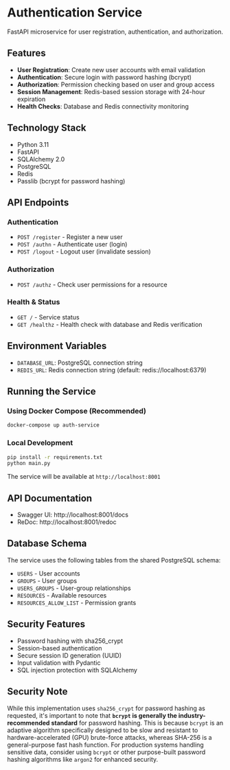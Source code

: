 # Authentication Service

FastAPI microservice for user registration, authentication, and authorization.

## Features

- **User Registration**: Create new user accounts with email validation
- **Authentication**: Secure login with password hashing (bcrypt)
- **Authorization**: Permission checking based on user and group access
- **Session Management**: Redis-based session storage with 24-hour expiration
- **Health Checks**: Database and Redis connectivity monitoring

## Technology Stack

- Python 3.11
- FastAPI
- SQLAlchemy 2.0
- PostgreSQL
- Redis
- Passlib (bcrypt for password hashing)

## API Endpoints

### Authentication
- `POST /register` - Register a new user
- `POST /authn` - Authenticate user (login)
- `POST /logout` - Logout user (invalidate session)

### Authorization
- `POST /authz` - Check user permissions for a resource

### Health & Status
- `GET /` - Service status
- `GET /healthz` - Health check with database and Redis verification

## Environment Variables

- `DATABASE_URL`: PostgreSQL connection string
- `REDIS_URL`: Redis connection string (default: redis://localhost:6379)

## Running the Service

### Using Docker Compose (Recommended)
```bash
docker-compose up auth-service
```

### Local Development
```bash
pip install -r requirements.txt
python main.py
```

The service will be available at `http://localhost:8001`

## API Documentation

- Swagger UI: http://localhost:8001/docs
- ReDoc: http://localhost:8001/redoc

## Database Schema

The service uses the following tables from the shared PostgreSQL schema:
- `USERS` - User accounts
- `GROUPS` - User groups
- `USERS_GROUPS` - User-group relationships
- `RESOURCES` - Available resources
- `RESOURCES_ALLOW_LIST` - Permission grants

## Security Features

- Password hashing with sha256_crypt
- Session-based authentication
- Secure session ID generation (UUID)
- Input validation with Pydantic
- SQL injection protection with SQLAlchemy

## Security Note

While this implementation uses `sha256_crypt` for password hashing as requested, it's important to note that **`bcrypt` is generally the industry-recommended standard** for password hashing. This is because `bcrypt` is an adaptive algorithm specifically designed to be slow and resistant to hardware-accelerated (GPU) brute-force attacks, whereas SHA-256 is a general-purpose fast hash function. For production systems handling sensitive data, consider using `bcrypt` or other purpose-built password hashing algorithms like `argon2` for enhanced security.
